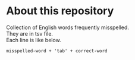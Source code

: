 # About this repository
Collection of English words frequently misspelled.  
They are in tsv file.  
Each line is like below.
```
misspelled-word + 'tab' + correct-word
```
